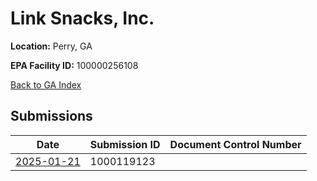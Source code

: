 # Link Snacks, Inc.

**Location:** Perry, GA

**EPA Facility ID:** 100000256108

[Back to GA Index](../../index.md)

## Submissions

| Date | Submission ID | Document Control Number |
|------|--------------|-------------------------|
| [2025-01-21](submissions/1000119123.md) | 1000119123 |  |
